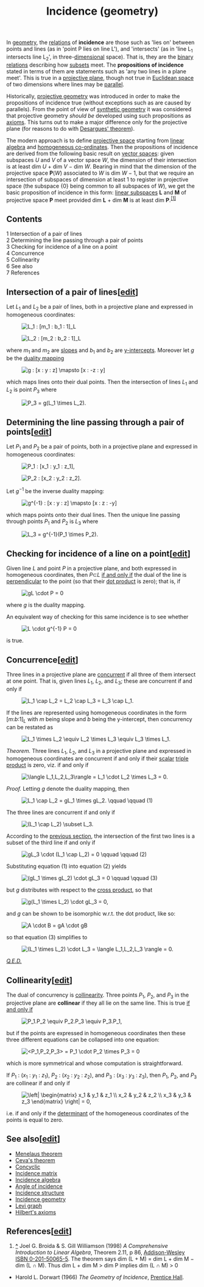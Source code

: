 ﻿---
lastrevid: 640984884
pageid: 387224
canonicalurl: http://en.wikipedia.org/wiki/Incidence_(geometry)
title: Incidence (geometry)
editurl: http://en.wikipedia.org/w/index.php?title=Incidence_(geometry)&action=edit
length: 7419
contentmodel: wikitext
pagelanguage: en
touched: 2015-01-04T20:08:11Z
ns: 0
fullurl: http://en.wikipedia.org/wiki/Incidence_(geometry)
---

<p>In <a href="/wiki/Geometry" title="Geometry">geometry</a>, the <a href="/wiki/Relation_(mathematics)" title="Relation (mathematics)" class="mw-redirect">relations</a> of <b>incidence</b> are those such as 'lies on' between points and lines (as in 'point P lies on line L'), and  'intersects' (as in 'line L<sub>1</sub> intersects line L<sub>2</sub>', in three-<a href="/wiki/Dimension" title="Dimension">dimensional</a> space). That is, they are the <a href="/wiki/Binary_relation" title="Binary relation">binary relations</a> describing how <a href="/wiki/Subset" title="Subset">subsets</a> meet. The <b>propositions of incidence</b> stated in terms of them are statements such as 'any two lines in a plane meet'. This is true in a <a href="/wiki/Projective_plane" title="Projective plane">projective plane</a>, though not true in <a href="/wiki/Euclidean_space" title="Euclidean space">Euclidean space</a> of two dimensions where lines may be <a href="/wiki/Parallel_(geometry)" title="Parallel (geometry)">parallel</a>. 
</p><p>Historically, <a href="/wiki/Projective_geometry" title="Projective geometry">projective geometry</a> was introduced in order to make the propositions of incidence true (without exceptions such as are caused by parallels). From the point of view of <a href="/wiki/Synthetic_geometry" title="Synthetic geometry">synthetic geometry</a> it was considered that projective geometry <i>should be</i> developed using such propositions as <a href="/wiki/Axiom" title="Axiom">axioms</a>.  This turns out to make a major difference only for the projective plane (for reasons to do with <a href="/wiki/Desargues%27_theorem" title="Desargues&#39; theorem">Desargues' theorem</a>). 
</p><p>The modern approach is to define <a href="/wiki/Projective_space" title="Projective space">projective space</a> starting from <a href="/wiki/Linear_algebra" title="Linear algebra">linear algebra</a> and <a href="/wiki/Homogeneous_co-ordinates" title="Homogeneous co-ordinates" class="mw-redirect">homogeneous co-ordinates</a>. Then the propositions of incidence are derived from the following basic result on <a href="/wiki/Vector_space" title="Vector space">vector spaces</a>: given subspaces <i>U</i> and <i>V</i> of a vector space <i>W</i>, the dimension of their intersection is at least dim <i>U</i> + dim <i>V</i> &#8722; dim <i>W</i>. Bearing in mind that the dimension of the projective space <b>P</b>(<i>W</i>) associated to <i>W</i> is dim <i>W</i> &#8722; 1, but that we require an intersection of subspaces of dimension at least 1 to register in projective space (the subspace {0} being common to all subspaces of <i>W</i>), we get the basic proposition of incidence in this form: <a href="/wiki/Linear_subspace" title="Linear subspace">linear subspaces</a> <b>L</b> and <b>M</b> of projective space <b>P</b> meet provided dim <b>L</b> + dim <b>M</b> is at least dim <b>P</b>.<sup id="cite_ref-1" class="reference"><a href="#cite_note-1"><span>[</span>1<span>]</span></a></sup>
</p>
<div id="toc" class="toc"><div id="toctitle"><h2>Contents</h2></div>
<ul>
<li class="toclevel-1 tocsection-1"><a href="#Intersection_of_a_pair_of_lines"><span class="tocnumber">1</span> <span class="toctext">Intersection of a pair of lines</span></a></li>
<li class="toclevel-1 tocsection-2"><a href="#Determining_the_line_passing_through_a_pair_of_points"><span class="tocnumber">2</span> <span class="toctext">Determining the line passing through a pair of points</span></a></li>
<li class="toclevel-1 tocsection-3"><a href="#Checking_for_incidence_of_a_line_on_a_point"><span class="tocnumber">3</span> <span class="toctext">Checking for incidence of a line on a point</span></a></li>
<li class="toclevel-1 tocsection-4"><a href="#Concurrence"><span class="tocnumber">4</span> <span class="toctext">Concurrence</span></a></li>
<li class="toclevel-1 tocsection-5"><a href="#Collinearity"><span class="tocnumber">5</span> <span class="toctext">Collinearity</span></a></li>
<li class="toclevel-1 tocsection-6"><a href="#See_also"><span class="tocnumber">6</span> <span class="toctext">See also</span></a></li>
<li class="toclevel-1 tocsection-7"><a href="#References"><span class="tocnumber">7</span> <span class="toctext">References</span></a></li>
</ul>
</div>

<h2><span class="mw-headline" id="Intersection_of_a_pair_of_lines">Intersection of a pair of lines</span><span class="mw-editsection"><span class="mw-editsection-bracket">[</span><a href="/w/index.php?title=Incidence_(geometry)&amp;action=edit&amp;section=1" title="Edit section: Intersection of a pair of lines">edit</a><span class="mw-editsection-bracket">]</span></span></h2>
<p>Let <i>L</i><sub>1</sub> and <i>L</i><sub>2</sub> be a pair of lines, both in a projective plane and expressed in homogeneous coordinates:
</p>
<dl><dd><img class="mwe-math-fallback-image-inline tex" alt=" L_1 : [m_1 : b_1 : 1]_L " src="//upload.wikimedia.org/math/8/3/e/83e47612721a4b83bcd70cda4ede0272.png" /></dd></dl>
<dl><dd><img class="mwe-math-fallback-image-inline tex" alt=" L_2 : [m_2 : b_2 : 1]_L " src="//upload.wikimedia.org/math/2/c/a/2caeedfd850788b09bae436550f1d47f.png" /></dd></dl>
<p>where <i>m</i><sub>1</sub> and <i>m</i><sub>2</sub> are <a href="/wiki/Slope" title="Slope">slopes</a> and <i>b</i><sub>1</sub> and <i>b</i><sub>2</sub> are <a href="/wiki/Y-intercept" title="Y-intercept">y-intercepts</a>.  Moreover let <i>g</i> be the <a href="/wiki/Duality_(projective_geometry)" title="Duality (projective geometry)">duality mapping</a>
</p>
<dl><dd><img class="mwe-math-fallback-image-inline tex" alt=" g : [x : y : z] \mapsto [x : -z : y] " src="//upload.wikimedia.org/math/1/d/2/1d224198d33bd4286a06fd67e07be7bf.png" /></dd></dl>
<p>which maps lines onto their dual points.  Then the intersection of lines <i>L</i><sub>1</sub> and <i>L</i><sub>2</sub> is point <i>P</i><sub>3</sub> where
</p>
<dl><dd><img class="mwe-math-fallback-image-inline tex" alt=" P_3 = g(L_1 \times L_2). " src="//upload.wikimedia.org/math/4/c/4/4c447b781c860e5ee18da443c1553ca4.png" /></dd></dl>
<h2><span class="mw-headline" id="Determining_the_line_passing_through_a_pair_of_points">Determining the line passing through a pair of points</span><span class="mw-editsection"><span class="mw-editsection-bracket">[</span><a href="/w/index.php?title=Incidence_(geometry)&amp;action=edit&amp;section=2" title="Edit section: Determining the line passing through a pair of points">edit</a><span class="mw-editsection-bracket">]</span></span></h2>
<p>Let <i>P</i><sub>1</sub> and <i>P</i><sub>2</sub> be a pair of points, both in a projective plane and expressed in homogeneous coordinates:
</p>
<dl><dd><img class="mwe-math-fallback-image-inline tex" alt=" P_1 : [x_1 : y_1 : z_1], " src="//upload.wikimedia.org/math/f/4/d/f4d03428764305e1ef478dab431fb884.png" /></dd></dl>
<dl><dd><img class="mwe-math-fallback-image-inline tex" alt=" P_2 : [x_2 : y_2 : z_2]. " src="//upload.wikimedia.org/math/e/c/a/eca067275c3961c7075531cce218e9b3.png" /></dd></dl>
<p>Let <i>g</i><sup>&#8722;1</sup> be the inverse duality mapping:
</p>
<dl><dd><img class="mwe-math-fallback-image-inline tex" alt=" g^{-1} : [x : y : z] \mapsto [x : z : -y] " src="//upload.wikimedia.org/math/1/a/d/1adca7f3f0ad0c25187f5b1ec728bcf6.png" /></dd></dl>
<p>which maps points onto their dual lines.  Then the unique line passing through points <i>P</i><sub>1</sub> and <i>P</i><sub>2</sub> is <i>L</i><sub>3</sub> where
</p>
<dl><dd><img class="mwe-math-fallback-image-inline tex" alt=" L_3 = g^{-1}(P_1 \times P_2). " src="//upload.wikimedia.org/math/6/b/c/6bc04225171bf14320c0f8d1d98b89cf.png" /></dd></dl>
<h2><span class="mw-headline" id="Checking_for_incidence_of_a_line_on_a_point">Checking for incidence of a line on a point</span><span class="mw-editsection"><span class="mw-editsection-bracket">[</span><a href="/w/index.php?title=Incidence_(geometry)&amp;action=edit&amp;section=3" title="Edit section: Checking for incidence of a line on a point">edit</a><span class="mw-editsection-bracket">]</span></span></h2>
<p>Given line <i>L</i> and point <i>P</i> in a projective plane, and both expressed in homogeneous coordinates, then <i>P</i>⊂<i>L</i> <a href="/wiki/If_and_only_if" title="If and only if">if and only if</a> the dual of the line is <a href="/wiki/Perpendicular" title="Perpendicular">perpendicular</a> to the point (so that their <a href="/wiki/Dot_product" title="Dot product">dot product</a> is zero); that is, if
</p>
<dl><dd><img class="mwe-math-fallback-image-inline tex" alt=" gL \cdot P = 0 " src="//upload.wikimedia.org/math/d/a/2/da2feb47f40dad3e076f1890977c9170.png" /></dd></dl>
<p>where <i>g</i> is the duality mapping.
</p><p>An equivalent way of checking for this same incidence is to see whether
</p>
<dl><dd><img class="mwe-math-fallback-image-inline tex" alt=" L \cdot g^{-1} P = 0 " src="//upload.wikimedia.org/math/3/a/e/3ae76be4c1a60e71f2e34c352059abdb.png" /></dd></dl>
<p>is true.
</p>
<h2><span class="mw-headline" id="Concurrence">Concurrence</span><span class="mw-editsection"><span class="mw-editsection-bracket">[</span><a href="/w/index.php?title=Incidence_(geometry)&amp;action=edit&amp;section=4" title="Edit section: Concurrence">edit</a><span class="mw-editsection-bracket">]</span></span></h2>
<p>Three lines in a projective plane are <a href="/wiki/Concurrent_lines" title="Concurrent lines">concurrent</a> if all three of them intersect at one point.  That is, given lines <i>L</i><sub>1</sub>, <i>L</i><sub>2</sub>, and <i>L</i><sub>3</sub>; these are concurrent if and only if
</p>
<dl><dd><img class="mwe-math-fallback-image-inline tex" alt=" L_1 \cap L_2 = L_2 \cap L_3 = L_3 \cap L_1. " src="//upload.wikimedia.org/math/f/d/b/fdbd4170087a7c8f04af93c44dd706d3.png" /></dd></dl>
<p>If the lines are represented using homogeneous coordinates in the form [<i>m</i>:<i>b</i>:1]<sub><i>L</i></sub> with <i>m</i> being slope and <i>b</i> being the y-intercept, then concurrency can be restated as
</p>
<dl><dd><img class="mwe-math-fallback-image-inline tex" alt=" L_1 \times L_2 \equiv L_2 \times L_3 \equiv L_3 \times L_1. " src="//upload.wikimedia.org/math/d/d/6/dd6e1ca09feace73d1c25f498ae7676d.png" /></dd></dl>
<p><i>Theorem.</i> Three lines <i>L</i><sub>1</sub>, <i>L</i><sub>2</sub>, and <i>L</i><sub>3</sub> in a projective plane and expressed in homogeneous coordinates are concurrent if and only if their <a href="/wiki/Scalar_(mathematics)" title="Scalar (mathematics)">scalar</a> <a href="/wiki/Triple_product" title="Triple product">triple product</a> is zero, viz. if and only if
</p>
<dl><dd><img class="mwe-math-fallback-image-inline tex" alt=" \langle L_1,L_2,L_3\rangle = L_1 \cdot L_2 \times L_3 = 0. " src="//upload.wikimedia.org/math/8/6/6/8663c61bf30004e76be60f623f6b6001.png" /></dd></dl>
<p><i>Proof.</i> Letting <i>g</i> denote the duality mapping, then
</p>
<dl><dd><img class="mwe-math-fallback-image-inline tex" alt=" L_1 \cap L_2 = gL_1 \times gL_2. \qquad \qquad (1)" src="//upload.wikimedia.org/math/8/2/9/8293f8fd22a357d532d1c1599db10014.png" /></dd></dl>
<p>The three lines are concurrent if and only if
</p>
<dl><dd><img class="mwe-math-fallback-image-inline tex" alt=" (L_1 \cap L_2) \subset L_3. " src="//upload.wikimedia.org/math/6/a/4/6a4af07009cfddfff89166d3656e3bf3.png" /></dd></dl>
<p>According to the <a href="/wiki/Incidence_(geometry)#Checking_for_incidence_of_a_line_on_a_point" title="Incidence (geometry)">previous section</a>, the intersection of the first two lines is a subset of the third line if and only if
</p>
<dl><dd><img class="mwe-math-fallback-image-inline tex" alt=" gL_3 \cdot (L_1 \cap L_2) = 0 \qquad \qquad (2)" src="//upload.wikimedia.org/math/d/9/5/d95e5b25bb1a37007cafa6c08e4c57ec.png" /></dd></dl>
<p>Substituting equation (1) into equation (2) yields
</p>
<dl><dd><img class="mwe-math-fallback-image-inline tex" alt=" (gL_1 \times gL_2) \cdot gL_3 = 0 \qquad \qquad (3)" src="//upload.wikimedia.org/math/a/1/8/a18ffa7a5164c1766c3eb11bc3a9229d.png" /></dd></dl>
<p>but <i>g</i> distributes with respect to the <a href="/wiki/Cross_product" title="Cross product">cross product</a>, so that
</p>
<dl><dd><img class="mwe-math-fallback-image-inline tex" alt=" g(L_1 \times L_2) \cdot gL_3 = 0, " src="//upload.wikimedia.org/math/e/1/3/e13fc644fcc8d6e30c9e0484ce917f4f.png" /> </dd></dl>
<p>and <i>g</i> can be shown to be isomorphic w.r.t. the dot product, like so:
</p>
<dl><dd><img class="mwe-math-fallback-image-inline tex" alt=" A \cdot B = gA \cdot gB " src="//upload.wikimedia.org/math/c/e/3/ce3bdb13b77d8c0eee0d9dc6099b0e87.png" /></dd></dl>
<p>so that equation (3) simplifies to
</p>
<dl><dd><img class="mwe-math-fallback-image-inline tex" alt=" (L_1 \times L_2) \cdot L_3 = \langle L_1,L_2,L_3 \rangle = 0. " src="//upload.wikimedia.org/math/a/6/1/a614d679b42e50e2cbca109d1016fb23.png" /></dd></dl>
<p><i><a href="/wiki/Q.E.D." title="Q.E.D.">Q.E.D.</a></i>
</p>
<h2><span class="mw-headline" id="Collinearity">Collinearity</span><span class="mw-editsection"><span class="mw-editsection-bracket">[</span><a href="/w/index.php?title=Incidence_(geometry)&amp;action=edit&amp;section=5" title="Edit section: Collinearity">edit</a><span class="mw-editsection-bracket">]</span></span></h2>
<p>The dual of concurrency is <a href="/wiki/Collinearity" title="Collinearity">collinearity</a>.  Three points <i>P</i><sub>1</sub>, <i>P</i><sub>2</sub>, and <i>P</i><sub>3</sub> in the projective plane are <b>collinear</b> if they all lie on the same line.  This is true <a href="/wiki/If_and_only_if" title="If and only if">if and only if</a>
</p>
<dl><dd><img class="mwe-math-fallback-image-inline tex" alt=" P_1.P_2 \equiv P_2.P_3 \equiv P_3.P_1, " src="//upload.wikimedia.org/math/5/b/3/5b3f6923fdff71a00e739e40aefc662a.png" /></dd></dl>
<p>but if the points are expressed in homogeneous coordinates then these three different equations can be collapsed into one equation:
</p>
<dl><dd><img class="mwe-math-fallback-image-inline tex" alt=" &lt;P_1,P_2,P_3&gt; = P_1 \cdot P_2 \times P_3 = 0 " src="//upload.wikimedia.org/math/c/2/9/c292052945dd2e6d9145dd08054f4b91.png" /></dd></dl>
<p>which is more symmetrical and whose computation is straightforward.
</p><p>If <i>P</i><sub>1</sub>&#160;: (<i>x</i><sub>1</sub>&#160;: <i>y</i><sub>1</sub>&#160;: <i>z</i><sub>1</sub>), <i>P</i><sub>2</sub>&#160;: (<i>x</i><sub>2</sub>&#160;: <i>y</i><sub>2</sub>&#160;: <i>z</i><sub>2</sub>), and <i>P</i><sub>3</sub>&#160;: (<i>x</i><sub>3</sub>&#160;: <i>y</i><sub>3</sub>&#160;: <i>z</i><sub>3</sub>), then <i>P</i><sub>1</sub>, <i>P</i><sub>2</sub>, and <i>P</i><sub>3</sub> are collinear if and only if
</p>
<dl><dd><img class="mwe-math-fallback-image-inline tex" alt=" \left| \begin{matrix} x_1 &amp; y_1 &amp; z_1 \\ x_2 &amp; y_2 &amp; z_2 \\ x_3 &amp; y_3 &amp; z_3 \end{matrix} \right| = 0," src="//upload.wikimedia.org/math/5/9/b/59b364291ca1c5f450289964c0cb23ff.png" /></dd></dl>
<p>i.e. if and only if the <a href="/wiki/Determinant" title="Determinant">determinant</a> of the homogeneous coordinates of the points is equal to zero.
</p>
<h2><span class="mw-headline" id="See_also">See also</span><span class="mw-editsection"><span class="mw-editsection-bracket">[</span><a href="/w/index.php?title=Incidence_(geometry)&amp;action=edit&amp;section=6" title="Edit section: See also">edit</a><span class="mw-editsection-bracket">]</span></span></h2>
<ul><li> <a href="/wiki/Menelaus_theorem" title="Menelaus theorem" class="mw-redirect">Menelaus theorem</a></li>
<li> <a href="/wiki/Ceva%27s_theorem" title="Ceva&#39;s theorem">Ceva's theorem</a></li>
<li> <a href="/wiki/Concyclic" title="Concyclic" class="mw-redirect">Concyclic</a></li>
<li> <a href="/wiki/Incidence_matrix" title="Incidence matrix">Incidence matrix</a></li>
<li> <a href="/wiki/Incidence_algebra" title="Incidence algebra">Incidence algebra</a></li>
<li> <a href="/wiki/Angle_of_incidence" title="Angle of incidence">Angle of incidence</a></li>
<li> <a href="/wiki/Incidence_structure" title="Incidence structure">Incidence structure</a></li>
<li> <a href="/wiki/Incidence_geometry" title="Incidence geometry">Incidence geometry</a> </li>
<li> <a href="/wiki/Levi_graph" title="Levi graph">Levi graph</a></li>
<li> <a href="/wiki/Hilbert%27s_axioms" title="Hilbert&#39;s axioms">Hilbert's axioms</a></li></ul>
<h2><span class="mw-headline" id="References">References</span><span class="mw-editsection"><span class="mw-editsection-bracket">[</span><a href="/w/index.php?title=Incidence_(geometry)&amp;action=edit&amp;section=7" title="Edit section: References">edit</a><span class="mw-editsection-bracket">]</span></span></h2>
<div class="reflist" style="list-style-type: decimal;">
<ol class="references">
<li id="cite_note-1"><span class="mw-cite-backlink"><b><a href="#cite_ref-1">^</a></b></span> <span class="reference-text">Joel G. Broida &amp; S. Gill Williamson (1998) <i>A Comprehensive Introduction to Linear Algebra</i>, Theorem 2.11, p 86, <a href="/wiki/Addison-Wesley" title="Addison-Wesley">Addison-Wesley</a> <a href="/wiki/Special:BookSources/0201500655" class="internal mw-magiclink-isbn">ISBN 0-201-50065-5</a>. The theorem says dim (L + M) = dim L + dim M &#8722; dim (L ∩ M). Thus dim L + dim M &gt; dim P implies dim (L ∩ M) &gt; 0</span>
</li>
</ol></div>
<ul><li> Harold L. Dorwart (1966) <i>The Geometry of Incidence</i>, <a href="/wiki/Prentice_Hall" title="Prentice Hall">Prentice Hall</a>.</li></ul>
